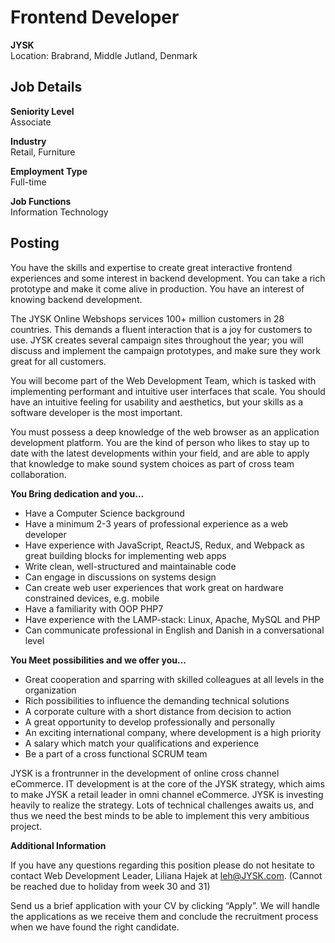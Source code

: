 # Frontend Developer
**JYSK**\
Location: Brabrand, Middle Jutland, Denmark


## Job Details
**Seniority Level**\
Associate

**Industry**\
Retail,
Furniture

**Employment Type**\
Full-time

**Job Functions**\
Information Technology


## Posting
You have the skills and expertise to create great interactive frontend experiences and some interest in backend development. You can take a rich prototype and make it come alive in production. You have an interest of knowing backend development.

The JYSK Online Webshops services 100+ million customers in 28 countries. This demands a fluent interaction that is a joy for customers to use. JYSK creates several campaign sites throughout the year; you will discuss and implement the campaign prototypes, and make sure they work great for all customers.

You will become part of the Web Development Team, which is tasked with implementing performant and intuitive user interfaces that scale. You should have an intuitive feeling for usability and aesthetics, but your skills as a software developer is the most important.

You must possess a deep knowledge of the web browser as an application development platform. You are the kind of person who likes to stay up to date with the latest developments within your field, and are able to apply that knowledge to make sound system choices as part of cross team collaboration.

**You Bring dedication and you…**
- Have a Computer Science background
- Have a minimum 2-3 years of professional experience as a web developer
- Have experience with JavaScript, ReactJS, Redux, and Webpack as great building blocks for implementing web apps
- Write clean, well-structured and maintainable code
- Can engage in discussions on systems design
- Can create web user experiences that work great on hardware constrained devices, e.g. mobile
- Have a familiarity with OOP PHP7
- Have experience with the LAMP-stack: Linux, Apache, MySQL and PHP
- Can communicate professional in English and Danish in a conversational level

**You Meet possibilities and we offer you…**
- Great cooperation and sparring with skilled colleagues at all levels in the organization
- Rich possibilities to influence the demanding technical solutions
- A corporate culture with a short distance from decision to action
- A great opportunity to develop professionally and personally
- An exciting international company, where development is a high priority
- A salary which match your qualifications and experience
- Be a part of a cross functional SCRUM team

JYSK is a frontrunner in the development of online cross channel eCommerce. IT development is at the core of the JYSK strategy, which aims to make JYSK a retail leader in omni channel eCommerce. JYSK is investing heavily to realize the strategy. Lots of technical challenges awaits us, and thus we need the best minds to be able to implement this very ambitious project.

**Additional Information**

If you have any questions regarding this position please do not hesitate to contact Web Development Leader, Liliana Hajek at leh@JYSK.com. (Cannot be reached due to holiday from week 30 and 31)

Send us a brief application with your CV by clicking “Apply”. We will handle the applications as we receive them and conclude the recruitment process when we have found the right candidate.